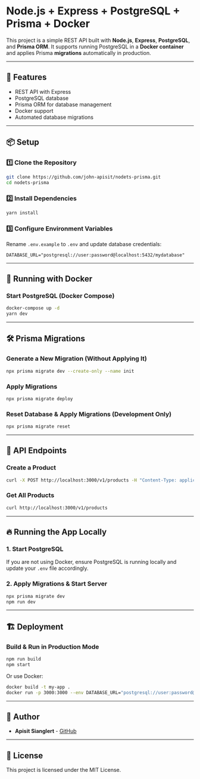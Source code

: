 # Node.js + Express + PostgreSQL + Prisma + Docker

This project is a simple REST API built with **Node.js**, **Express**, **PostgreSQL**, and **Prisma ORM**. It supports running PostgreSQL in a **Docker container** and applies Prisma **migrations** automatically in production.

---

## 🚀 Features
- REST API with Express
- PostgreSQL database
- Prisma ORM for database management
- Docker support
- Automated database migrations

---

## 📦 Setup

### 1️⃣ **Clone the Repository**
```sh
git clone https://github.com/john-apisit/nodets-prisma.git
cd nodets-prisma
```

### 2️⃣ **Install Dependencies**
```sh
yarn install
```

### 3️⃣ **Configure Environment Variables**
Rename `.env.example` to `.env` and update database credentials:
```
DATABASE_URL="postgresql://user:password@localhost:5432/mydatabase"
```

---

## 🐳 Running with Docker

### **Start PostgreSQL (Docker Compose)**
```sh
docker-compose up -d
yarn dev
```

---

## 🛠 Prisma Migrations

### **Generate a New Migration** (Without Applying It)
```sh
npx prisma migrate dev --create-only --name init
```

### **Apply Migrations**
```sh
npx prisma migrate deploy
```

### **Reset Database & Apply Migrations (Development Only)**
```sh
npx prisma migrate reset
```

---

## 📡 API Endpoints

### **Create a Product**
```sh
curl -X POST http://localhost:3000/v1/products -H "Content-Type: application/json" -d '{"name": "Product A", "price": 100}'
```

### **Get All Products**
```sh
curl http://localhost:3000/v1/products
```

---

## 🔥 Running the App Locally

### **1. Start PostgreSQL**
If you are not using Docker, ensure PostgreSQL is running locally and update your `.env` file accordingly.

### **2. Apply Migrations & Start Server**
```sh
npx prisma migrate dev
npm run dev
```

---

## 🏗 Deployment

### **Build & Run in Production Mode**
```sh
npm run build
npm start
```

Or use Docker:
```sh
docker build -t my-app .
docker run -p 3000:3000 --env DATABASE_URL="postgresql://user:password@localhost:5432/mydatabase" my-app
```

---

## 👤 Author
- **Apisit Sianglert** - [GitHub](https://github.com/john-apisit)

---

## 📜 License
This project is licensed under the MIT License.

